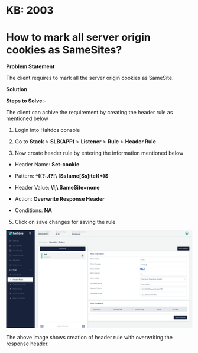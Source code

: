 # KB: 2003

# How to mark all server origin cookies as SameSites?

**Problem Statement**

The client requires to mark all the server origin cookies as SameSite.

**Solution**

**Steps to Solve**:-

The client can achive the requirement by creating the header rule as mentioned below

1. Login into Haltdos console

2. Go to **Stack** > **SLB(APP)** > **Listener** > **Rule** > **Header Rule**

3. Now create header rule by entering the information mentioned below

 - Header Name: **Set-cookie**

 - Pattern: **^((?:.(?!\ [Ss]ame[Ss]ite))*)$**

 - Header Value: **\1;\ SameSite=none**

 - Action: **Overwrite Response Header**

 - Conditions: **NA**

5. Click on save changes for saving the rule 

![header](/img/adc/kb/v2/header_kb_2003_1.png)

The above image shows creation of header rule with overwriting the response header.

